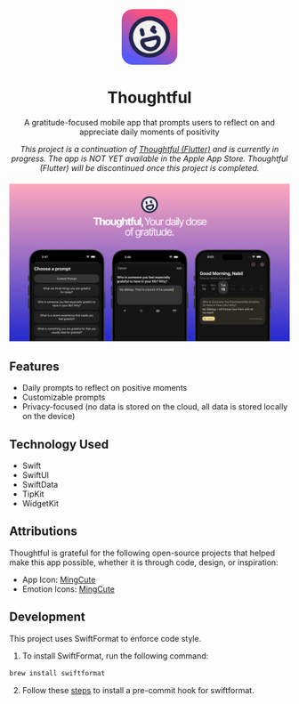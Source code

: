 <div align="center" style="margin: 20px 0;">
<img src="./docs/app-icon-2.png" width="100" style="border-radius: 20px;margin-top:20px;" alt="Thoughtful Logo">
<h1>Thoughtful</h1>

<p>
A gratitude-focused mobile app that prompts users to reflect on and appreciate daily moments of positivity
</p>


<i>
This project is a continuation of <a href="https://github.com/nabilridhwan/Thoughtful">Thoughtful (Flutter)</a> and is currently in progress. The app
is NOT YET available in the Apple App Store. Thoughtful (Flutter) will be discontinued once this project is completed.
</i>

</div>

<img src="./docs/Promo iOS 3.png" style="" alt="Thoughtful Logo">

## Features

- Daily prompts to reflect on positive moments
- Customizable prompts
- Privacy-focused (no data is stored on the cloud, all data is stored locally on the device)

## Technology Used

- Swift
- SwiftUI
- SwiftData
- TipKit
- WidgetKit

## Attributions

Thoughtful is grateful for the following open-source projects that helped make this app possible, whether it is through
code, design, or inspiration:

- App Icon: [MingCute](https://github.com/Richard9394/MingCute)
- Emotion Icons: [MingCute](https://github.com/Richard9394/MingCute)

## Development

This project uses SwiftFormat to enforce code style.

1. To install SwiftFormat, run the following command:

```bash
brew install swiftformat
```

2. Follow these [steps](https://github.com/nicklockwood/SwiftFormat?tab=readme-ov-file#git-pre-commit-hook) to install a
   pre-commit hook for swiftformat.
